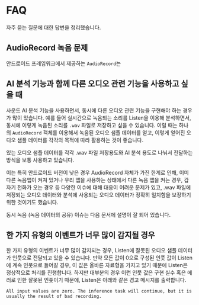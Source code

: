 # FAQ

자주 묻는 질문에 대한 답변을 정리했습니다.


## AudioRecord 녹음 문제

안드로이드 프레임워크에서 제공하는 `AudioRecord`는 


## AI 분석 기능과 함께 다른 오디오 관련 기능을 사용하고 싶을 때

사운드 AI 분석 기능을 사용하면서, 동시에 다른 오디오 관련 기능을 구현해야 하는 경우가 많이 있습니다. 
예를 들어 실시간으로 녹음되는 소리를 Listen을 이용해 분석하면서, 동시에 이렇게 녹음된 소리를 `.wav` 파일로 저장하고 싶을 수 있습니다. 
이럴 때는 하나의 `AudioRecord` 객체를 이용해서 녹음된 오디오 샘플 데이터를 얻고, 이렇게 얻어진 오디오 샘플 데이터를 각각의 목적에 따라 활용하는 것이 좋습니다. 


있는 오디오 샘플 데이터를 각각 .wav 파일 저장용도와 AI 분석 용도로 나눠서 전달하는 방식을 보통 사용하고 있습니다.

이는 특히 안드로이드 버전이 낮은 경우 AudioRecord 자체가 가진 한계로 인해, 이미 다른 녹음앱이 켜져 있거나 우리 앱을
사용하는 상태에서 다른 녹음 앱을 켜는 경우, 갑자기 전화가 오는 경우 등 다양한 이슈에 대해 대응이 어려운 문제가 있고,
.wav 파일에 저장되는 오디오 데이터와 분석에 사용되는 오디오 데이터가 정확히 일치함을 보장하기 위한 것이기도
했습니다.

동시 녹음 (녹음 데이터의 공유) 이슈는 다음 문서에 설명이 잘 되어 있습니다.



## 한 가지 유형의 이벤트가 너무 많이 감지될 경우

한 가지 유형의 이벤트가 너무 많이 감지되는 경우, Listen에 잘못된 오디오 샘플 데이터가 인풋으로 전달되고 있을 수 있습니다.
만약 모든 값이 0으로 구성된 인풋 값이 Listen에 계속 인풋으로 들어갈 경우, 이 값은 올바른 자료형을 가지고 있기 때문에 Listen은 정상적으로 처리를 진행합니다. 
하지만 대부분의 경우 이런 인풋 값은 구현 실수 혹은 에러로 인한 잘못된 인풋이기 때문에, Listen은 아래와 같은 경고 메시지를 출력합니다.

```text
All input values are zero. The inference task will continue, but it is usually the result of bad recording.
```

